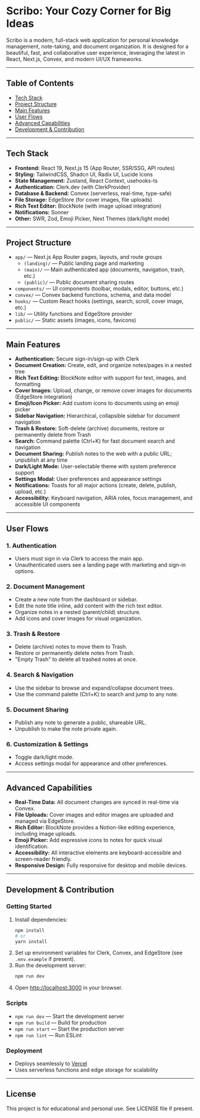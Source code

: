 # Scribo: Your Cozy Corner for Big Ideas

Scribo is a modern, full-stack web application for personal knowledge management, note-taking, and document organization. It is designed for a beautiful, fast, and collaborative user experience, leveraging the latest in React, Next.js, Convex, and modern UI/UX frameworks.

---

## Table of Contents

- [Tech Stack](#tech-stack)
- [Project Structure](#project-structure)
- [Main Features](#main-features)
- [User Flows](#user-flows)
- [Advanced Capabilities](#advanced-capabilities)
- [Development & Contribution](#development--contribution)

---

## Tech Stack

- **Frontend:** React 19, Next.js 15 (App Router, SSR/SSG, API routes)
- **Styling:** TailwindCSS, Shadcn UI, Radix UI, Lucide Icons
- **State Management:** Zustand, React Context, usehooks-ts
- **Authentication:** Clerk.dev (with ClerkProvider)
- **Database & Backend:** Convex (serverless, real-time, type-safe)
- **File Storage:** EdgeStore (for cover images, file uploads)
- **Rich Text Editor:** BlockNote (with image upload integration)
- **Notifications:** Sonner
- **Other:** SWR, Zod, Emoji Picker, Next Themes (dark/light mode)

---

## Project Structure

- `app/` — Next.js App Router pages, layouts, and route groups
  - `(landing)/` — Public landing page and marketing
  - `(main)/` — Main authenticated app (documents, navigation, trash, etc.)
  - `(public)/` — Public document sharing routes
- `components/` — UI components (toolbar, modals, editor, buttons, etc.)
- `convex/` — Convex backend functions, schema, and data model
- `hooks/` — Custom React hooks (settings, search, scroll, cover image, etc.)
- `lib/` — Utility functions and EdgeStore provider
- `public/` — Static assets (images, icons, favicons)

---

## Main Features

- **Authentication:** Secure sign-in/sign-up with Clerk
- **Document Creation:** Create, edit, and organize notes/pages in a nested tree
- **Rich Text Editing:** BlockNote editor with support for text, images, and formatting
- **Cover Images:** Upload, change, or remove cover images for documents (EdgeStore integration)
- **Emoji/Icon Picker:** Add custom icons to documents using an emoji picker
- **Sidebar Navigation:** Hierarchical, collapsible sidebar for document navigation
- **Trash & Restore:** Soft-delete (archive) documents, restore or permanently delete from Trash
- **Search:** Command palette (Ctrl+K) for fast document search and navigation
- **Document Sharing:** Publish notes to the web with a public URL; unpublish at any time
- **Dark/Light Mode:** User-selectable theme with system preference support
- **Settings Modal:** User preferences and appearance settings
- **Notifications:** Toasts for all major actions (create, delete, publish, upload, etc.)
- **Accessibility:** Keyboard navigation, ARIA roles, focus management, and accessible UI components

---

## User Flows

### 1. **Authentication**

- Users must sign in via Clerk to access the main app.
- Unauthenticated users see a landing page with marketing and sign-in options.

### 2. **Document Management**

- Create a new note from the dashboard or sidebar.
- Edit the note title inline, add content with the rich text editor.
- Organize notes in a nested (parent/child) structure.
- Add icons and cover images for visual organization.

### 3. **Trash & Restore**

- Delete (archive) notes to move them to Trash.
- Restore or permanently delete notes from Trash.
- "Empty Trash" to delete all trashed notes at once.

### 4. **Search & Navigation**

- Use the sidebar to browse and expand/collapse document trees.
- Use the command palette (Ctrl+K) to search and jump to any note.

### 5. **Document Sharing**

- Publish any note to generate a public, shareable URL.
- Unpublish to make the note private again.

### 6. **Customization & Settings**

- Toggle dark/light mode.
- Access settings modal for appearance and other preferences.

---

## Advanced Capabilities

- **Real-Time Data:** All document changes are synced in real-time via Convex.
- **File Uploads:** Cover images and editor images are uploaded and managed via EdgeStore.
- **Rich Editor:** BlockNote provides a Notion-like editing experience, including image uploads.
- **Emoji Picker:** Add expressive icons to notes for quick visual identification.
- **Accessibility:** All interactive elements are keyboard-accessible and screen-reader friendly.
- **Responsive Design:** Fully responsive for desktop and mobile devices.

---

## Development & Contribution

### Getting Started

1. Install dependencies:
   ```bash
   npm install
   # or
   yarn install
   ```
2. Set up environment variables for Clerk, Convex, and EdgeStore (see `.env.example` if present).
3. Run the development server:
   ```bash
   npm run dev
   ```
4. Open [http://localhost:3000](http://localhost:3000) in your browser.

### Scripts

- `npm run dev` — Start the development server
- `npm run build` — Build for production
- `npm run start` — Start the production server
- `npm run lint` — Run ESLint

### Deployment

- Deploys seamlessly to [Vercel](https://vercel.com/)
- Uses serverless functions and edge storage for scalability

---

## License

This project is for educational and personal use. See LICENSE file if present.
